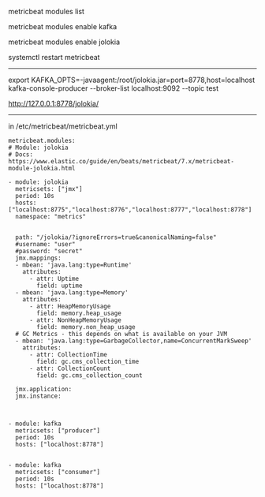 metricbeat modules list

metricbeat modules enable kafka

metricbeat modules enable jolokia


systemctl restart metricbeat


----

export KAFKA_OPTS=-javaagent:/root/jolokia.jar=port=8778,host=localhost
kafka-console-producer --broker-list localhost:9092 --topic test


http://127.0.0.1:8778/jolokia/

---


in /etc/metricbeat/metricbeat.yml



```
metricbeat.modules:
# Module: jolokia
# Docs: https://www.elastic.co/guide/en/beats/metricbeat/7.x/metricbeat-module-jolokia.html

- module: jolokia
  metricsets: ["jmx"]
  period: 10s
  hosts: ["localhost:8775","localhost:8776","localhost:8777","localhost:8778"]
  namespace: "metrics"
  

  path: "/jolokia/?ignoreErrors=true&canonicalNaming=false"
  #username: "user"
  #password: "secret"
  jmx.mappings:
  - mbean: 'java.lang:type=Runtime'
    attributes:
      - attr: Uptime
        field: uptime
  - mbean: 'java.lang:type=Memory'
    attributes:
      - attr: HeapMemoryUsage
        field: memory.heap_usage
      - attr: NonHeapMemoryUsage
        field: memory.non_heap_usage
  # GC Metrics - this depends on what is available on your JVM
  - mbean: 'java.lang:type=GarbageCollector,name=ConcurrentMarkSweep'
    attributes:
      - attr: CollectionTime
        field: gc.cms_collection_time
      - attr: CollectionCount
        field: gc.cms_collection_count

  jmx.application:
  jmx.instance:
  
  

- module: kafka
  metricsets: ["producer"]
  period: 10s
  hosts: ["localhost:8778"]
  

- module: kafka
  metricsets: ["consumer"]
  period: 10s
  hosts: ["localhost:8778"]

  
```
